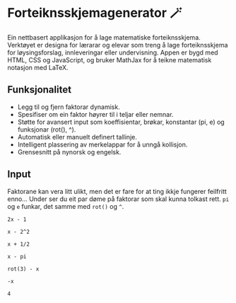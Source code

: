 # Forteiknsskjemagenerator 🪄

Ein nettbasert applikasjon for å lage matematiske forteiknsskjema. Verktøyet er designa for lærarar og elevar som treng å lage forteiknsskjema for løysingsforslag, innleveringar eller undervisning. Appen er bygd med HTML, CSS og JavaScript, og bruker MathJax for å teikne matematisk notasjon med LaTeX. 

## Funksjonalitet
- Legg til og fjern faktorar dynamisk.
- Spesifiser om ein faktor høyrer til i teljar eller nemnar.
- Støtte for avansert input som koeffisientar, brøkar, konstantar (pi, e) og funksjonar (rot(), ^).
- Automatisk eller manuelt definert tallinje.
- Intelligent plassering av merkelappar for å unngå kollisjon.
- Grensesnitt på nynorsk og engelsk.

## Input
Faktorane kan vera litt ulikt, men det er fare for at ting ikkje fungerer feilfritt enno... Under ser du eit par døme på faktorar som skal kunna tolkast rett. `pi` og `e` funkar, det samme med `rot()` og `^`. 

```2x - 1```

```x - 2^2```

```x + 1/2```

```x - pi```

```rot(3) - x```

```-x```

```4```
